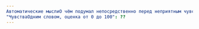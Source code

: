 ```yaml
---
Автоматические мыслиО чём подумал непосредственно перед неприятным чувством и во время его переживания: Новый свитер быстро испортится, нужно надеть старый
"ЧувстваОдним словом, оценка от 0 до 100": ??
---
```

